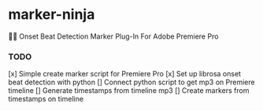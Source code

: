 ﻿# marker-ninja

🥷🏼 Onset Beat Detection Marker Plug-In For Adobe Premiere Pro

### TODO
[x] Simple create marker script for Premiere Pro
[x] Set up librosa onset beat detection with python
[] Connect python script to get mp3 on Premiere timeline
[] Generate timestamps from timeline mp3
[] Create markers from timestamps on timeline